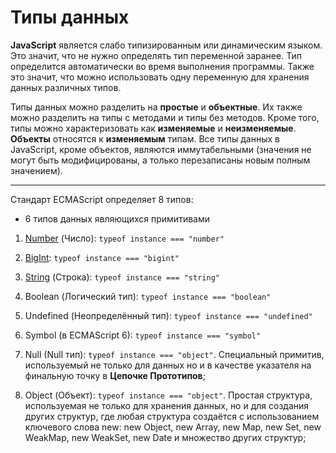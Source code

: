 # **Типы данных**

**JavaScript** является слабо типизированным или динамическим языком. Это значит, что не нужно определять тип переменной заранее. Тип определится автоматически во время выполнения программы. Также это значит, что можно использовать одну переменную для хранения данных различных типов.

Типы данных можно разделить на **простые** и **объектные**. Их также можно разделить на типы с методами и типы без методов.
Кроме того, типы можно характеризовать как **изменяемые** и **неизменяемые**. **Объекты** относятся к **изменяемым** типам. Все типы данных в JavaScript, кроме объектов, являются иммутабельными (значения не могут быть модифицированы, а только перезаписаны новым полным значением).

***
Стандарт ECMAScript определяет 8 типов:

* 6 типов данных являющихся примитивами

1. [Number](./1_Number.md) (Число): `typeof instance === "number"`

2. [BigInt](./2_BigInt.md): `typeof instance === "bigint"`

3. [String](./3_String.md) (Строка): `typeof instance === "string"`

4. Boolean (Логический тип): `typeof instance === "boolean"`

5. Undefined (Неопределённый тип): `typeof instance === "undefined"`

6. Symbol (в ECMAScript 6): `typeof instance === "symbol"`

7. Null (Null тип): `typeof instance === "object"`.
Специальный примитив, используемый не только для данных но и в качестве указателя на финальную точку в **Цепочке Прототипов**;

8. Object (Объект): `typeof instance === "object"`.
Простая структура, используемая не только для хранения данных, но и для создания других структур, где любая структура создаётся с использованием ключевого слова new: new Object, new Array, new Map, new Set, new WeakMap, new WeakSet, new Date и множество других структур;